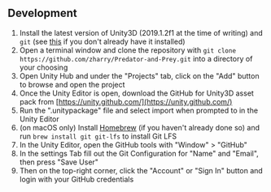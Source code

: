 ## Development

1. Install the latest version of Unity3D (2019.1.2f1 at the time of writing) and `git` (see [this](https://www.atlassian.com/git/tutorials/install-git) if you don't already have it installed)
2. Open a terminal window and clone the repository with `git clone https://github.com/zharry/Predator-and-Prey.git` into a directory of your choosing
3. Open Unity Hub and under the "Projects" tab, click on the "Add" button to browse and open the project
4. Once the Unity Editor is open, download the GitHub for Unity3D asset pack from [https://unity.github.com/](https://unity.github.com/)
5. Run the ".unitypackage" file and select import when prompted to in the Unity Editor
6. (on macOS only) Install [Homebrew](https://brew.sh/) (if you haven't already done so) and run `brew install git git-lfs` to install Git LFS
7. In the Unity Editor, open the GitHub tools with "Window" > "GitHub"
8. In the settings Tab fill out the Git Configuration for "Name" and "Email", then press "Save User"
9. Then on the top-right corner, click the "Account" or "Sign In" button and login with your GitHub credentials
